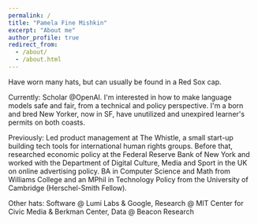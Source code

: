 ```yaml
---
permalink: /
title: "Pamela Fine Mishkin"
excerpt: "About me"
author_profile: true
redirect_from: 
  - /about/
  - /about.html
---
```


Have worn many hats, but can usually be found in a Red Sox cap.

Currently: Scholar @OpenAI. I'm interested in how to make language models safe and fair, from a technical and policy perspective. I'm a born and bred New Yorker, now in SF, have unutilized and unexpired learner's permits on both coasts.

Previously: Led product management at The Whistle, a small start-up building tech tools for international human rights groups. Before that, researched economic policy at the Federal Reserve Bank of New York and worked with the Department of Digital Culture, Media and Sport in the UK on online advertising policy. BA in Computer Science and Math from Williams College and an MPhil in Technology Policy from the University of Cambridge (Herschel-Smith Fellow).

Other hats: Software @ Lumi Labs & Google, Research @ MIT Center for Civic Media & Berkman Center, Data @ Beacon Research